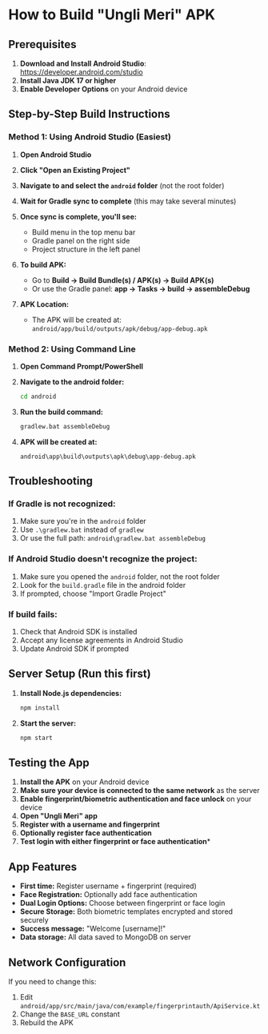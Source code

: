 # How to Build "Ungli Meri" APK

## Prerequisites
1. **Download and Install Android Studio**: https://developer.android.com/studio
2. **Install Java JDK 17 or higher**
3. **Enable Developer Options** on your Android device

## Step-by-Step Build Instructions

### Method 1: Using Android Studio (Easiest)

1. **Open Android Studio**
2. **Click "Open an Existing Project"**
3. **Navigate to and select the `android` folder** (not the root folder)
4. **Wait for Gradle sync to complete** (this may take several minutes)
5. **Once sync is complete, you'll see:**
   - Build menu in the top menu bar
   - Gradle panel on the right side
   - Project structure in the left panel

6. **To build APK:**
   - Go to **Build → Build Bundle(s) / APK(s) → Build APK(s)**
   - Or use the Gradle panel: **app → Tasks → build → assembleDebug**

7. **APK Location:**
   - The APK will be created at: `android/app/build/outputs/apk/debug/app-debug.apk`

### Method 2: Using Command Line

1. **Open Command Prompt/PowerShell**
2. **Navigate to the android folder:**
   ```cmd
   cd android
   ```

3. **Run the build command:**
   ```cmd
   gradlew.bat assembleDebug
   ```

4. **APK will be created at:**
   ```
   android\app\build\outputs\apk\debug\app-debug.apk
   ```

## Troubleshooting

### If Gradle is not recognized:
1. Make sure you're in the `android` folder
2. Use `.\gradlew.bat` instead of `gradlew`
3. Or use the full path: `android\gradlew.bat assembleDebug`

### If Android Studio doesn't recognize the project:
1. Make sure you opened the `android` folder, not the root folder
2. Look for the `build.gradle` file in the android folder
3. If prompted, choose "Import Gradle Project"

### If build fails:
1. Check that Android SDK is installed
2. Accept any license agreements in Android Studio
3. Update Android SDK if prompted

## Server Setup (Run this first)

1. **Install Node.js dependencies:**
   ```cmd
   npm install
   ```

2. **Start the server:**
   ```cmd
   npm start
   ```

## Testing the App

1. **Install the APK** on your Android device
2. **Make sure your device is connected to the same network** as the server
3. **Enable fingerprint/biometric authentication and face unlock** on your device
4. **Open "Ungli Meri" app**
5. **Register with a username and fingerprint**
6. **Optionally register face authentication**
7. **Test login with either fingerprint or face authentication***

## App Features

- **First time:** Register username + fingerprint (required)
- **Face Registration:** Optionally add face authentication
- **Dual Login Options:** Choose between fingerprint or face login
- **Secure Storage:** Both biometric templates encrypted and stored securely
- **Success message:** "Welcome [username]!"
- **Data storage:** All data saved to MongoDB on server

## Network Configuration

If you need to change this:
1. Edit `android/app/src/main/java/com/example/fingerprintauth/ApiService.kt`
2. Change the `BASE_URL` constant
3. Rebuild the APK